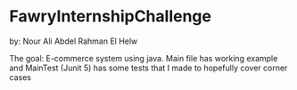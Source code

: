 # FawryInternshipChallenge
by: Nour Ali Abdel Rahman El Helw

The goal: E-commerce system using java.
Main file has working example and MainTest (Junit 5) has some tests that I made to hopefully cover corner cases
